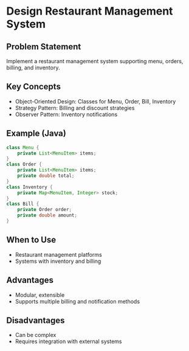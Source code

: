 # Design Restaurant Management System

## Problem Statement

Implement a restaurant management system supporting menu, orders, billing, and inventory.

## Key Concepts

- Object-Oriented Design: Classes for Menu, Order, Bill, Inventory
- Strategy Pattern: Billing and discount strategies
- Observer Pattern: Inventory notifications

## Example (Java)

```java
class Menu {
    private List<MenuItem> items;
}
class Order {
    private List<MenuItem> items;
    private double total;
}
class Inventory {
    private Map<MenuItem, Integer> stock;
}
class Bill {
    private Order order;
    private double amount;
}
```

## When to Use

- Restaurant management platforms
- Systems with inventory and billing

## Advantages

- Modular, extensible
- Supports multiple billing and notification methods

## Disadvantages

- Can be complex
- Requires integration with external systems
